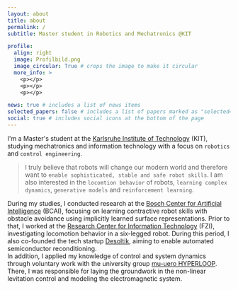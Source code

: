 ```yaml
---
layout: about
title: about
permalink: /
subtitle: Master student in Robotics and Mechatronics @KIT

profile:
  align: right
  image: Profilbild.png
  image_circular: True # crops the image to make it circular
  more_info: >
    <p></p>
    <p></p>
    <p></p>

news: true # includes a list of news items
selected_papers: false # includes a list of papers marked as "selected={true}"
social: true # includes social icons at the bottom of the page
---
```


I'm a Master's student at the [Karlsruhe Institute of Technology](https://www.kit.edu/english/) (KIT), studying mechatronics and information technology with a focus on `robotics` and `control engineering`.

> I truly believe that robots will change our modern world and therefore want to `enable sophisticated, stable and safe robot skills`. I am also interested in the `locomtion behavior` of robots, `learning complex dynamics`, `generative models` and `reinforcement learning`.

During my studies, I conducted research at the [Bosch Center for Artificial Intelligence](https://www.bosch-ai.com/) (BCAI), focusing on learning contractive robot skills with obstacle avoidance using implicitly learned surface representations. Prior to that, I worked at the [Research Center for Information Technology](https://www.fzi.de/en/) (FZI), investigating locomotion behavior in a six-legged robot. During this period, I also co-founded the tech startup [Desoltik](https://desoltik.com/), aiming to enable automated semiconductor reconditioning. \
In addition, I applied my knowledge of control and system dynamics through voluntary work with the university group [mu-uero HYPERLOOP](https://www.mu-zero.de/). There, I was responsible for laying the groundwork in the non-linear levitation control and modeling the electromagnetic system.

